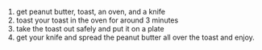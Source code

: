 1. get peanut butter, toast, an oven, and a knife
2. toast your toast in the oven for around 3 minutes 
3. take the toast out safely and put it on a plate
4. get your knife and spread the peanut butter all over the toast and enjoy.